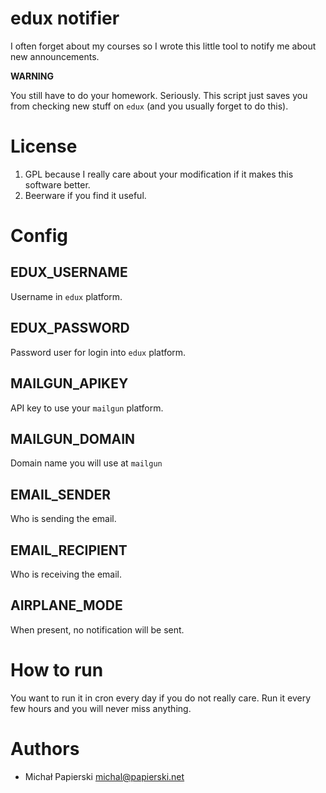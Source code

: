 edux notifier
===

I often forget about my courses so I wrote this little tool to notify me about new announcements.

**WARNING**

You still have to do your homework. Seriously. This script just saves you from checking new stuff on `edux` (and you usually forget to do this).

# License

1. GPL because I really care about your modification if it makes this software better.
2. Beerware if you find it useful.

# Config

## EDUX_USERNAME

Username in `edux` platform.

## EDUX_PASSWORD

Password user for login into `edux` platform.

## MAILGUN_APIKEY

API key to use your `mailgun` platform.

## MAILGUN_DOMAIN

Domain name you will use at `mailgun` 

## EMAIL_SENDER

Who is sending the email.

## EMAIL_RECIPIENT

Who is receiving the email.

## AIRPLANE_MODE

When present, no notification will be sent.

# How to run

You want to run it in cron every day if you do not really care. Run it every few hours and you will never miss anything.

# Authors

* Michał Papierski <michal@papierski.net>
